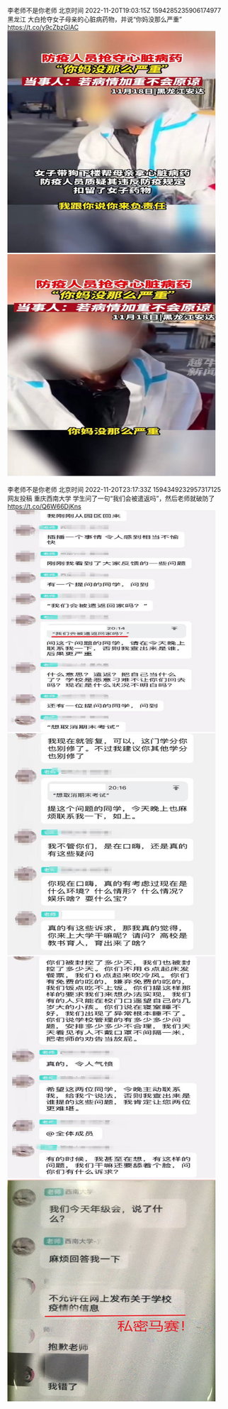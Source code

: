 李老师不是你老师 北京时间 2022-11-20T19:03:15Z 1594285235906174977<br>黑龙江 大白抢夺女子母亲的心脏病药物，并说“你妈没那么严重” https://t.co/y9cZbzGIAC<br><img src='/temp/image/2022/o-Month-11/1594285235906174977_0.jpg' width='470' height='500'><img src='/temp/image/2022/o-Month-11/1594285235906174977_1.jpg' width='470' height='500'><br><br>李老师不是你老师 北京时间 2022-11-20T23:17:33Z 1594349232957317125<br>网友投稿 重庆西南大学
学生问了一句“我们会被遣返吗”，然后老师就破防了 https://t.co/Q6W66DjKns<br><img src='/temp/image/2022/o-Month-11/1594349232957317125_0.jpg' width='470' height='500'><img src='/temp/image/2022/o-Month-11/1594349232957317125_1.jpg' width='470' height='500'><img src='/temp/image/2022/o-Month-11/1594349232957317125_2.jpg' width='470' height='500'><img src='/temp/image/2022/o-Month-11/1594349232957317125_3.jpg' width='470' height='500'><br><br>